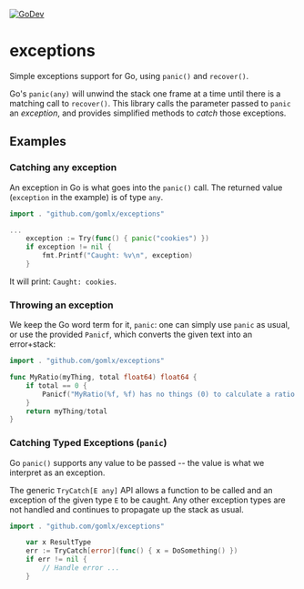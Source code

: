 [![GoDev](https://img.shields.io/badge/go.dev-reference-007d9c?logo=go&logoColor=white)](https://pkg.go.dev/github.com/gomlx/exceptions?tab=doc)

# exceptions

Simple exceptions support for Go, using `panic()` and `recover()`.

Go's `panic(any)` will unwind the stack one frame at a time until there is a matching call to `recover()`.
This library calls the parameter passed to `panic` an _exception_, and provides simplified methods to _catch_ those exceptions. 

## Examples

### Catching any exception

An exception in Go is what goes into the `panic()` call. The returned value (`exception` in the example) is of type `any`.

```go
import . "github.com/gomlx/exceptions"

...
	exception := Try(func() { panic("cookies") })
	if exception != nil {
		fmt.Printf("Caught: %v\n", exception)
	}
```

It will print: `Caught: cookies`.

### Throwing an exception

We keep the Go word term for it, `panic`: one can simply use `panic` as usual,
or use the provided `Panicf`, which converts the given text into an error+stack:

```go
import . "github.com/gomlx/exceptions"

func MyRatio(myThing, total float64) float64 {
	if total == 0 {
		Panicf("MyRatio(%f, %f) has no things (0) to calculate a ratio from", myThing, total)
	}
	return myThing/total
}
```

### Catching Typed Exceptions (`panic`)

Go `panic()` supports any value to be passed -- the value is what we interpret as an exception.

The generic `TryCatch[E any]` API allows a function to be called and an exception of the given type `E` to be caught.
Any other exception types are not handled and continues to propagate up the stack as usual.

```go
import . "github.com/gomlx/exceptions"

	var x ResultType
	err := TryCatch[error](func() { x = DoSomething() })
	if err != nil {
		// Handle error ...
	}
```
